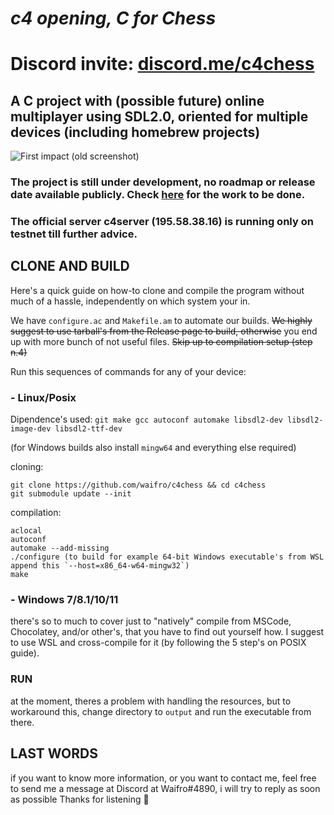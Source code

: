 # *c4 opening, C for Chess*
# Discord invite: [discord.me/c4chess](discord.me/c4chess)

## A C project with (possible future) online multiplayer using SDL2.0, oriented for multiple devices (including homebrew projects)

![First impact](https://i.ibb.co/HgwvmXb/Cattura.png)
(old screenshot)

### The project is still under development, no roadmap or release date available publicly. Check [here](https://github.com/waifro/c4chess/projects/2) for the work to be done.
### The official server **c4server** (195.58.38.16) is running only on testnet till further advice.

## CLONE AND BUILD

Here's a quick guide on how-to clone and compile the program without much of a hassle, independently on which system your in.

We have `configure.ac` and `Makefile.am` to automate our builds. ~~We highly suggest to use tarball's from the Release page to build, otherwise~~ you end up with more bunch of not useful files. ~~Skip up to compilation setup (step n.4)~~

Run this sequences of commands for any of your device:

### **- Linux/Posix**

Dipendence's used: `git make gcc autoconf automake libsdl2-dev libsdl2-image-dev libsdl2-ttf-dev`

(for Windows builds also install `mingw64` and everything else required)

cloning:
```
git clone https://github.com/waifro/c4chess && cd c4chess
git submodule update --init
```

compilation:
```
aclocal
autoconf
automake --add-missing
./configure (to build for example 64-bit Windows executable's from WSL append this `--host=x86_64-w64-mingw32`)
make
```

### **- Windows 7/8.1/10/11**

there's so to much to cover just to "natively" compile from MSCode, Chocolatey, and/or other's, that you have to find out yourself how.
I suggest to use WSL and cross-compile for it (by following the 5 step's on POSIX guide).

### RUN
at the moment, theres a problem with handling the resources, but to workaround this, change directory to `output` and run the executable from there.

## LAST WORDS
if you want to know more information, or you want to contact me, feel free to send me a message at Discord at Waifro#4890, i will try to reply as soon as possible
Thanks for listening 👋
